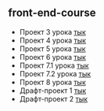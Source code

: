 ## front-end-course 

- Проект 3 урока [тык](https://dzidagor.github.io/front-end-course/kurs_lesson_3/src/)
- Проект 4 урока [тык](https://dzidagor.github.io/front-end-course/kurs_lesson_4/dist/)
- Проект 5 урока [тык](https://dzidagor.github.io/front-end-course/kurs_lesson_5/dist/)
- Проект 6 урока [тык](https://dzidagor.github.io/front-end-course/kurs_lesson_6/dist/)
- Проект 7.1 урока [тык](https://dzidagor.github.io/front-end-course/kurs_lesson_7.1/dist/)
- Проект 7.2 урока [тык](https://dzidagor.github.io/front-end-course/kurs_lesson_7.2/dist/)
- Проект 8 урока [тык](https://dzidagor.github.io/front-end-course/kurs_lesson_8/dist/)
- Драфт-проект 1 [тык](https://dzidagor.github.io/front-end-course/draft_project_1/src/)
- Драфт-проект 2 [тык](https://dzidagor.github.io/front-end-course/draft_project_2/src/)
